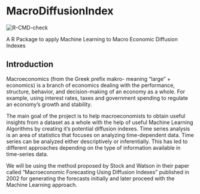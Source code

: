 
<!-- README.md is generated from README.Rmd. Please edit that file -->

# MacroDiffusionIndex

<!-- badges: start -->

![R-CMD-check](https://github.com/Rishi0812/MacroDiffusionIndex/actions/workflows/slack-notify-build.yml/badge.svg)
<!-- badges: end -->

A R Package to apply Machine Learning to Macro Economic Diffusion
Indexes

## Introduction

Macroeconomics (from the Greek prefix makro- meaning “large” + economics) is a branch of economics dealing with the performance, structure, behavior, and decision-making of an economy as a whole. For example, using interest rates, taxes and government spending to regulate an economy’s growth and stability.

The main goal of the project is to help macroeconomists to obtain useful insights from a dataset as a whole with the help of useful Machine Learning Algorithms by creating it’s potential diffusion indexes. Time series analysis is an area of statistics that focuses on analyzing time-dependent data. Time series can be analyzed either descriptively or inferentially. This has led to different approaches depending on the type of information available in time-series data.

We will be using the method proposed by Stock and Watson in their paper called “Macroeconomic Forecasting Using Diffusion Indexes” published in 2002 for generating the forecasts initially and later proceed with the Machine Learning approach.
